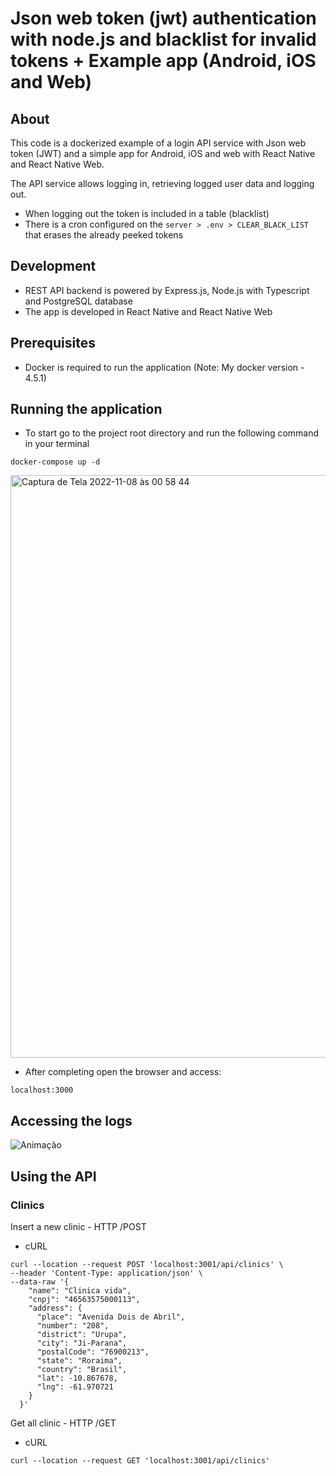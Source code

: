 # Json web token (jwt) authentication with node.js and blacklist for invalid tokens + Example app (Android, iOS and Web)

## About

This code is a dockerized example of a login API service with Json web token (JWT) and a simple app for Android, iOS and web with React Native and React Native Web.

The API service allows logging in, retrieving logged user data and logging out.
- When logging out the token is included in a table (blacklist) 
- There is a cron configured on the ``server > .env > CLEAR_BLACK_LIST`` that erases the already peeked tokens

## Development

- REST API backend is powered by Express.js, Node.js with Typescript and PostgreSQL database
- The app is developed in React Native and React Native Web

## Prerequisites

- Docker is required to run the application (Note: My docker version - 4.5.1)

## Running the application

- To start go to the project root directory and run the following command in your terminal
```
docker-compose up -d
```

<img width="932" alt="Captura de Tela 2022-11-08 às 00 58 44" src="https://user-images.githubusercontent.com/34171021/200557229-70738544-e7cf-4477-953d-ee49c144bddb.png">

- After completing open the browser and access:
```
localhost:3000
```
## Accessing the logs
![Animação](https://user-images.githubusercontent.com/34171021/156743956-a99061e5-5f63-4e47-96e4-9cb0ee0b45f5.gif)


## Using the API

### Clinics

Insert a new clinic - HTTP /POST

- cURL
```
curl --location --request POST 'localhost:3001/api/clinics' \
--header 'Content-Type: application/json' \
--data-raw '{
    "name": "Clinica vida",
    "cnpj": "46563575000113",
    "address": {
      "place": "Avenida Dois de Abril",
      "number": "208",
      "district": "Urupa",
      "city": "Ji-Parana",
      "postalCode": "76900213",
      "state": "Roraima",
      "country": "Brasil",
      "lat": -10.867678,
      "lng": -61.970721
    }
  }'
```

Get all clinic - HTTP /GET

- cURL
```
curl --location --request GET 'localhost:3001/api/clinics'
```
